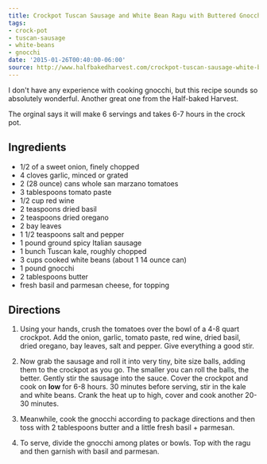 ```yaml
---
title: Crockpot Tuscan Sausage and White Bean Ragu with Buttered Gnocchi
tags:
- crock-pot
- tuscan-sausage
- white-beans
- gnocchi
date: '2015-01-26T00:40:00-06:00'
source: http://www.halfbakedharvest.com/crockpot-tuscan-sausage-white-bean-ragu-buttered-gnocchi/
---
```

I don't have any experience with cooking gnocchi, but this recipe
sounds so absolutely wonderful. Another great one from the Half-baked
Harvest.

The orginal says it will make 6 servings and takes 6-7 hours in the
crock pot.

## Ingredients

* 1/2 of a sweet onion, finely chopped
* 4 cloves garlic, minced or grated
* 2 (28 ounce) cans whole san marzano tomatoes
* 3 tablespoons tomato paste
* 1/2 cup red wine
* 2 teaspoons dried basil
* 2 teaspoons dried oregano
* 2 bay leaves
* 1 1/2 teaspoons salt and pepper
* 1 pound ground spicy Italian sausage
* 1 bunch Tuscan kale, roughly chopped
* 3 cups cooked white beans (about 1 14 ounce can)
* 1 pound gnocchi
* 2 tablespoons butter
* fresh basil and parmesan cheese, for topping

## Directions

1. Using your hands, crush the tomatoes over the bowl of a 4-8 quart
crockpot. Add the onion, garlic, tomato paste, red wine, dried basil,
dried oregano, bay leaves, salt and pepper. Give everything a good
stir.

2. Now grab the sausage and roll it into very tiny, bite size balls,
adding them to the crockpot as you go. The smaller you can roll the
balls, the better. Gently stir the sausage into the sauce. Cover the
crockpot and cook on **low** for 6-8 hours. 30 minutes before serving,
stir in the kale and white beans. Crank the heat up to high, cover and
cook another 20-30 minutes.

3. Meanwhile, cook the gnocchi according to package directions and then
toss with 2 tablespoons butter and a little fresh basil + parmesan.

4. To serve, divide the gnocchi among plates or bowls. Top with the ragu
and then garnish with basil and parmesan.

